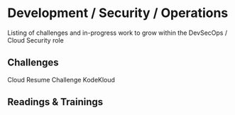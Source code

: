 # Development / Security / Operations 
Listing of challenges and in-progress work to grow within the DevSecOps / Cloud Security role

## Challenges
Cloud Resume Challenge 
KodeKloud 

## Readings & Trainings 
